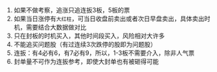 1. 如果不做考察，追涨只追连扳3板，5板的票
2. 如果当日涨停有`大红柱`，可当日收盘前卖出或者次日早盘卖出，具体卖出时机，需要结合大数据做对比
3. 只在封板的时机买入，其他时间段买入，风险相对大许多
4. 不能追买问题股（有过连续3次跌停的股即为问题股）
5. 连扳：有4必有6，有7必有9，所以，1-3板不需要介入，除非人气票
6. 封单量不可作为连扳参考，即使大封单也有被砸得可能